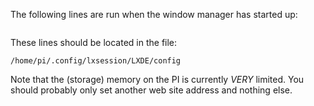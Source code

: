 The following lines are run when the window manager has started up:

```

```

These lines should be located in the file:

```
/home/pi/.config/lxsession/LXDE/config
```

Note that the (storage) memory on the PI is currently *VERY* limited. You should probably only set another web site address and nothing else.